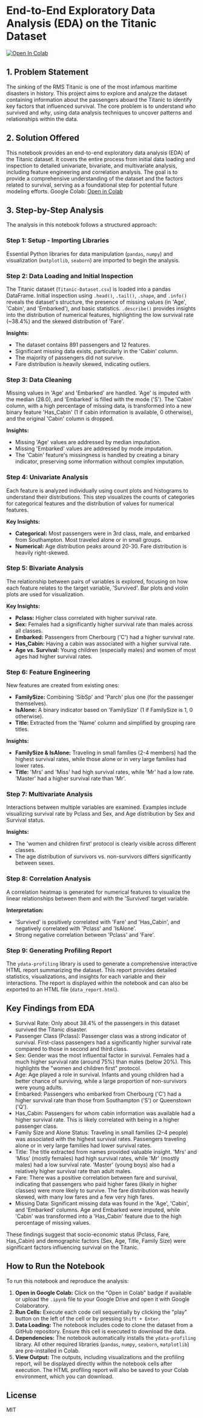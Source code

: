 # End-to-End Exploratory Data Analysis (EDA) on the Titanic Dataset

[![Open In Colab](https://colab.research.google.com/assets/colab-badge.svg)](https://colab.research.google.com/drive/1FNq5-xSNv_CDABhmkk1ki995T2MOpZL1?authuser=1#scrollTo=362d1908)

## 1. Problem Statement

The sinking of the RMS Titanic is one of the most infamous maritime disasters in history. This project aims to explore and analyze the dataset containing information about the passengers aboard the Titanic to identify key factors that influenced survival. The core problem is to understand *who* survived and *why*, using data analysis techniques to uncover patterns and relationships within the data.

## 2. Solution Offered

This notebook provides an end-to-end exploratory data analysis (EDA) of the Titanic dataset. It covers the entire process from initial data loading and inspection to detailed univariate, bivariate, and multivariate analysis, including feature engineering and correlation analysis. The goal is to provide a comprehensive understanding of the dataset and the factors related to survival, serving as a foundational step for potential future modeling efforts.
Google Colab: [Open in Colab](https://colab.research.google.com/drive/1FNq5-xSNv_CDABhmkk1ki995T2MOpZL1?authuser=1#scrollTo=362d1908)

## 3. Step-by-Step Analysis

The analysis in this notebook follows a structured approach:

### Step 1: Setup - Importing Libraries

Essential Python libraries for data manipulation (`pandas`, `numpy`) and visualization (`matplotlib`, `seaborn`) are imported to begin the analysis.

### Step 2: Data Loading and Initial Inspection

The Titanic dataset (`Titanic-Dataset.csv`) is loaded into a pandas DataFrame. Initial inspection using `.head()`, `.tail()`, `.shape`, and `.info()` reveals the dataset's structure, the presence of missing values (in 'Age', 'Cabin', and 'Embarked'), and basic statistics. `.describe()` provides insights into the distribution of numerical features, highlighting the low survival rate (~38.4%) and the skewed distribution of 'Fare'.

**Insights:**
- The dataset contains 891 passengers and 12 features.
- Significant missing data exists, particularly in the 'Cabin' column.
- The majority of passengers did not survive.
- Fare distribution is heavily skewed, indicating outliers.

### Step 3: Data Cleaning

Missing values in 'Age' and 'Embarked' are handled. 'Age' is imputed with the median (28.0), and 'Embarked' is filled with the mode ('S'). The 'Cabin' column, with a high percentage of missing data, is transformed into a new binary feature 'Has_Cabin' (1 if cabin information is available, 0 otherwise), and the original 'Cabin' column is dropped.

**Insights:**
- Missing 'Age' values are addressed by median imputation.
- Missing 'Embarked' values are addressed by mode imputation.
- The 'Cabin' feature's missingness is handled by creating a binary indicator, preserving some information without complex imputation.

### Step 4: Univariate Analysis

Each feature is analyzed individually using count plots and histograms to understand their distributions. This step visualizes the counts of categories for categorical features and the distribution of values for numerical features.

**Key Insights:**
- **Categorical:** Most passengers were in 3rd class, male, and embarked from Southampton. Most traveled alone or in small groups.
- **Numerical:** Age distribution peaks around 20-30. Fare distribution is heavily right-skewed.

### Step 5: Bivariate Analysis

The relationship between pairs of variables is explored, focusing on how each feature relates to the target variable, 'Survived'. Bar plots and violin plots are used for visualization.

**Key Insights:**
- **Pclass:** Higher class correlated with higher survival rate.
- **Sex:** Females had a significantly higher survival rate than males across all classes.
- **Embarked:** Passengers from Cherbourg ('C') had a higher survival rate.
- **Has_Cabin:** Having a cabin was associated with a higher survival rate.
- **Age vs. Survival:** Young children (especially males) and women of most ages had higher survival rates.

### Step 6: Feature Engineering

New features are created from existing ones:
- **FamilySize:** Combining 'SibSp' and 'Parch' plus one (for the passenger themselves).
- **IsAlone:** A binary indicator based on 'FamilySize' (1 if FamilySize is 1, 0 otherwise).
- **Title:** Extracted from the 'Name' column and simplified by grouping rare titles.

**Insights:**
- **FamilySize & IsAlone:** Traveling in small families (2-4 members) had the highest survival rates, while those alone or in very large families had lower rates.
- **Title:** 'Mrs' and 'Miss' had high survival rates, while 'Mr' had a low rate. 'Master' had a higher survival rate than 'Mr'.

### Step 7: Multivariate Analysis

Interactions between multiple variables are examined. Examples include visualizing survival rate by Pclass and Sex, and Age distribution by Sex and Survival status.

**Insights:**
- The 'women and children first' protocol is clearly visible across different classes.
- The age distribution of survivors vs. non-survivors differs significantly between sexes.

### Step 8: Correlation Analysis

A correlation heatmap is generated for numerical features to visualize the linear relationships between them and with the 'Survived' target variable.

**Interpretation:**
- 'Survived' is positively correlated with 'Fare' and 'Has_Cabin', and negatively correlated with 'Pclass' and 'IsAlone'.
- Strong negative correlation between 'Pclass' and 'Fare'.

### Step 9: Generating Profiling Report

The `ydata-profiling` library is used to generate a comprehensive interactive HTML report summarizing the dataset. This report provides detailed statistics, visualizations, and insights for each variable and their interactions. The report is displayed within the notebook and can also be exported to an HTML file (`data_report.html`).

## Key Findings from EDA

- Survival Rate: Only about 38.4% of the passengers in this dataset survived the Titanic disaster.
- Passenger Class (Pclass): Passenger class was a strong indicator of survival. First-class passengers had a significantly higher survival rate compared to those in second and third class.
- Sex: Gender was the most influential factor in survival. Females had a much higher survival rate (around 75%) than males (below 20%). This highlights the "women and children first" protocol.
- Age: Age played a role in survival. Infants and young children had a better chance of surviving, while a large proportion of non-survivors were young adults.
- Embarked: Passengers who embarked from Cherbourg ('C') had a higher survival rate than those from Southampton ('S') or Queenstown ('Q').
- Has_Cabin: Passengers for whom cabin information was available had a higher survival rate. This is likely correlated with being in a higher passenger class.
- Family Size and Alone Status: Traveling in small families (2–4 people) was associated with the highest survival rates. Passengers traveling alone or in very large families had lower survival rates.
- Title: The title extracted from names provided valuable insight. 'Mrs' and 'Miss' (mostly females) had high survival rates, while 'Mr' (mostly males) had a low survival rate. 'Master' (young boys) also had a relatively higher survival rate than adult males.
- Fare: There was a positive correlation between fare and survival, indicating that passengers who paid higher fares (likely in higher classes) were more likely to survive. The fare distribution was heavily skewed, with many low fares and a few very high fares.
- Missing Data: Significant missing data was found in the 'Age', 'Cabin', and 'Embarked' columns. Age and Embarked were imputed, while 'Cabin' was transformed into a 'Has_Cabin' feature due to the high percentage of missing values.

These findings suggest that socio-economic status (Pclass, Fare, Has_Cabin) and demographic factors (Sex, Age, Title, Family Size) were significant factors influencing survival on the Titanic.

## How to Run the Notebook

To run this notebook and reproduce the analysis:

1.  **Open in Google Colab:** Click on the "Open in Colab" badge if available or upload the `.ipynb` file to your Google Drive and open it with Google Colaboratory.
2.  **Run Cells:** Execute each code cell sequentially by clicking the "play" button on the left of the cell or by pressing `Shift + Enter`.
3.  **Data Loading:** The notebook includes code to clone the dataset from a GitHub repository. Ensure this cell is executed to download the data.
4.  **Dependencies:** The notebook automatically installs the `ydata-profiling` library. All other required libraries (`pandas`, `numpy`, `seaborn`, `matplotlib`) are pre-installed in Colab.
5.  **View Output:** The outputs, including visualizations and the profiling report, will be displayed directly within the notebook cells after execution. The HTML profiling report will also be saved to your Colab environment, which you can download.

## License

MIT